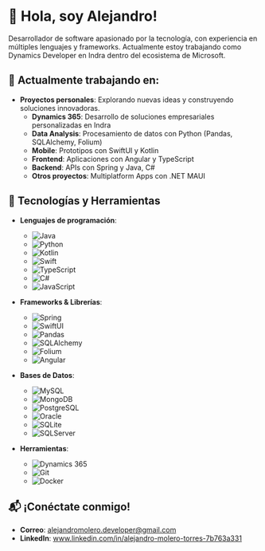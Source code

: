 
# 👋 Hola, soy Alejandro!

Desarrollador de software apasionado por la tecnología, con experiencia en múltiples lenguajes y frameworks. Actualmente estoy trabajando como Dynamics Developer en Indra dentro del ecosistema de Microsoft.

## 🚀 Actualmente trabajando en:
- **Proyectos personales**: Explorando nuevas ideas y construyendo soluciones innovadoras.
    - **Dynamics 365**: Desarrollo de soluciones empresariales personalizadas en Indra
    - **Data Analysis**: Procesamiento de datos con Python (Pandas, SQLAlchemy, Folium)
    - **Mobile**: Prototipos con SwiftUI y Kotlin
    - **Frontend**: Aplicaciones con Angular y TypeScript
    - **Backend**: APIs con Spring y Java, C# 
    - **Otros proyectos**: Multiplatform Apps con .NET MAUI

## 🔧 Tecnologías y Herramientas
- **Lenguajes de programación**:
  - ![Java](https://img.shields.io/badge/Java-%23f7b700?style=flat&logo=java&logoColor=white)
  - ![Python](https://img.shields.io/badge/Python-%233776AB?style=flat&logo=python&logoColor=white)
  - ![Kotlin](https://img.shields.io/badge/Kotlin-%230095D5?style=flat&logo=kotlin&logoColor=white) 
  - ![Swift](https://img.shields.io/badge/Swift-%23f05138?style=flat&logo=swift&logoColor=white)
  - ![TypeScript](https://img.shields.io/badge/TypeScript-%23007ACC?style=flat&logo=typescript&logoColor=white)
  - ![C#](https://img.shields.io/badge/C%23-%23239120?style=flat&logo=c-sharp&logoColor=white)
  - ![JavaScript](https://img.shields.io/badge/JavaScript-%23F7DF1E?style=flat&logo=javascript&logoColor=black)

- **Frameworks & Librerías**:
  - ![Spring](https://img.shields.io/badge/Spring-%236DB33F?style=flat&logo=spring&logoColor=white)
  - ![SwiftUI](https://img.shields.io/badge/SwiftUI-%23F05138?style=flat&logo=swift&logoColor=white)
  - ![Pandas](https://img.shields.io/badge/Pandas-%23150458?style=flat&logo=pandas&logoColor=white)
  - ![SQLAlchemy](https://img.shields.io/badge/SQLAlchemy-%2300B2A9?style=flat&logo=python&logoColor=white)
  - ![Folium](https://img.shields.io/badge/Folium-%23000000?style=flat&logo=python&logoColor=white)
  - ![Angular](https://img.shields.io/badge/Angular-%23E23237?style=flat&logo=angular&logoColor=white)

 
- **Bases de Datos**:
  - ![MySQL](https://img.shields.io/badge/MySQL-%234479A1?style=flat&logo=mysql&logoColor=white)
  - ![MongoDB](https://img.shields.io/badge/MongoDB-%2300A000?style=flat&logo=mongodb&logoColor=white)
  - ![PostgreSQL](https://img.shields.io/badge/PostgreSQL-%2300579C?style=flat&logo=postgresql&logoColor=white)
  - ![Oracle](https://img.shields.io/badge/Oracle-%23F80000?style=flat&logo=oracle&logoColor=white)
  - ![SQLite](https://img.shields.io/badge/SQLite-%2307405B?style=flat&logo=sqlite&logoColor=white)
  - ![SQLServer](https://img.shields.io/badge/SQL_Server-%23CC2927?style=flat&logo=microsoft-sql-server&logoColor=white)


- **Herramientas**:
  - ![Dynamics 365](https://img.shields.io/badge/Dynamics_365-002050?style=flat&logo=microsoft-dynamics&logoColor=white)
  - ![Git](https://img.shields.io/badge/Git-%23F05032?style=flat&logo=git&logoColor=white) 
  - ![Docker](https://img.shields.io/badge/Docker-%230db7ed?style=flat&logo=docker&logoColor=white) 

## 📬 ¡Conéctate conmigo!
- **Correo**: alejandromolero.developer@gmail.com
- **LinkedIn**: www.linkedin.com/in/alejandro-molero-torres-7b763a331
